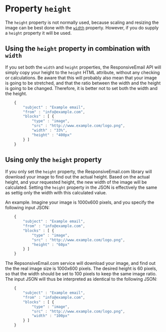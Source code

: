 # Property `height`

The `height` property is not normally used, because scaling and resizing
the image can be best done with the
<a href="/support/json/property-image-width">`width`</a> property.
However, if you do supply a `height` property it will be used.

## Using the `height` property in combination with `width`

If you set both the `width` and `height` properties, the ResponsiveEmail
API will simply copy your height to the `height` HTML attribute,
without any checking or calculations. Be aware that this will probably
also mean that your image is going to be stretched, and that the ratio
between the width and the height is going to be changed. Therefore,
it is better not to set both the width and the height.


````javascript
    {
        "subject" : "Example email",
        "from" : "info@example.com",
        "blocks" : [ {
            "type" : "image",
            "src" : "http://www.example.com/logo.png",
            "width" : "33%",
            "height" : "400px"
        } ]
    }
````


## Using only the `height` property

If you only set the `height` property, the ResponsiveEmail.com library
will download your image to find out the actual height. Based on the
actual height, and your requested height, the new width of the image
will be calculated. Setting the `height` property in the JSON is
effectively the same as settig only the width with this calculated value.

An example. Imagine your image is 1000x600 pixels, and you specify
the following input JSON:


````javascript
    {
        "subject" : "Example email",
        "from" : "info@example.com",
        "blocks" : [ {
            "type" : "image",
            "src" : "http://www.example.com/logo.png",
            "height" : "60px"
        } ]
    }
````


The RepsonsiveEmail.com service will download your image, and find out the
the real image size is 1000x600 pixels. The desired height is 60 pixels,
so that the width should be set to 100 pixels to keep the same image ratio.
The input JSON will thus be interpreted as identical to the following JSON:


````javascript
    {
        "subject" : "Example email",
        "from" : "info@example.com",
        "blocks" : [ {
            "type" : "image",
            "src" : "http://www.example.com/logo.png",
            "width" : "100px"
        } ]
    }
````
